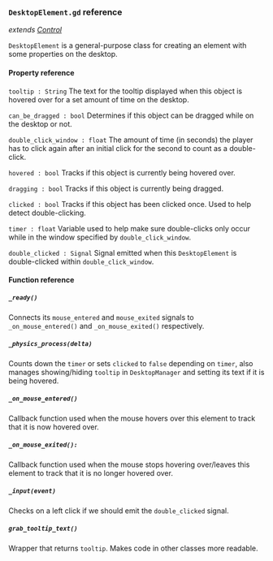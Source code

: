 ### `DesktopElement.gd` reference
*extends [Control](https://docs.godotengine.org/en/stable/classes/class_control.html)*

`DesktopElement` is a general-purpose class for creating an element with some properties on the desktop.

#### Property reference
`tooltip : String`
The text for the tooltip displayed when this object is hovered over for a set amount of time on the desktop.

`can_be_dragged : bool`
Determines if this object can be dragged while on the desktop or not.

`double_click_window : float`
The amount of time (in seconds) the player has to click again after an initial click for the second to count as a double-click.

`hovered : bool`
Tracks if this object is currently being hovered over.

`dragging : bool`
Tracks if this object is currently being dragged.

`clicked : bool`
Tracks if this object has been clicked once. Used to help detect double-clicking.

`timer : float`
Variable used to help make sure double-clicks only occur while in the window specified by `double_click_window`.

`double_clicked : Signal`
Signal emitted when this `DesktopElement` is double-clicked within `double_click_window`.

#### Function reference
##### `_ready()`
Connects its `mouse_entered` and `mouse_exited` signals to `_on_mouse_entered()` and `_on_mouse_exited()` respectively.

##### `_physics_process(delta)`
Counts down the `timer` or sets `clicked` to `false` depending on `timer`, also manages showing/hiding `tooltip` in `DesktopManager` and setting its text if it is being hovered.

##### `_on_mouse_entered()`
Callback function used when the mouse hovers over this element to track that it is now hovered over.

##### `_on_mouse_exited():`
Callback function used when the mouse stops hovering over/leaves this element to track that it is no longer hovered over.

##### `_input(event)`
Checks on a left click if we should emit the `double_clicked` signal.

##### `grab_tooltip_text()`
Wrapper that returns `tooltip`. Makes code in other classes more readable.